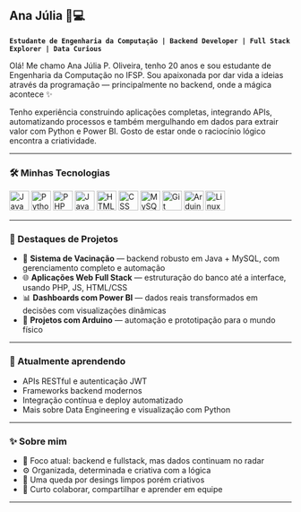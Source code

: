 ## Ana Júlia 🧠💻

**`Estudante de Engenharia da Computação | Backend Developer | Full Stack Explorer | Data Curious`**

Olá! Me chamo Ana Júlia P. Oliveira, tenho 20 anos e sou estudante de Engenharia da Computação no IFSP. Sou apaixonada por dar vida a ideias através da programação — principalmente no backend, onde a mágica acontece ✨

Tenho experiência construindo aplicações completas, integrando APIs, automatizando processos e também mergulhando em dados para extrair valor com Python e Power BI. Gosto de estar onde o raciocínio lógico encontra a criatividade.

---

### 🛠️ Minhas Tecnologias

<p align="left">
    <img src="https://cdn.jsdelivr.net/gh/devicons/devicon/icons/java/java-original.svg" width="35" title="Java"/>
    <img src="https://cdn.jsdelivr.net/gh/devicons/devicon/icons/python/python-original.svg" width="35" title="Python"/>
    <img src="https://cdn.jsdelivr.net/gh/devicons/devicon/icons/php/php-original.svg" width="35" title="PHP"/>
    <img src="https://cdn.jsdelivr.net/gh/devicons/devicon/icons/javascript/javascript-original.svg" width="35" title="JavaScript"/>
    <img src="https://cdn.jsdelivr.net/gh/devicons/devicon/icons/html5/html5-original.svg" width="35" title="HTML"/>
    <img src="https://cdn.jsdelivr.net/gh/devicons/devicon/icons/css3/css3-original.svg" width="35" title="CSS"/>
    <img src="https://cdn.jsdelivr.net/gh/devicons/devicon/icons/mysql/mysql-original.svg" width="35" title="MySQL"/>
    <img src="https://cdn.jsdelivr.net/gh/devicons/devicon/icons/git/git-original.svg" width="35" title="Git"/>
    <img src="https://cdn.jsdelivr.net/gh/devicons/devicon/icons/arduino/arduino-original.svg" width="35" title="Arduino"/>
    <img src="https://cdn.jsdelivr.net/gh/devicons/devicon/icons/linux/linux-original.svg" width="35" title="Linux"/>
</p>

---

### 🚀 Destaques de Projetos

- 💉 **Sistema de Vacinação** — backend robusto em Java + MySQL, com gerenciamento completo e automação  
- 🌐 **Aplicações Web Full Stack** — estruturação do banco até a interface, usando PHP, JS, HTML/CSS  
- 📊 **Dashboards com Power BI** — dados reais transformados em decisões com visualizações dinâmicas  
- 🔌 **Projetos com Arduino** — automação e prototipação para o mundo físico  

---

### 🌱 Atualmente aprendendo

- APIs RESTful e autenticação JWT  
- Frameworks backend modernos  
- Integração contínua e deploy automatizado  
- Mais sobre Data Engineering e visualização com Python  

---

### ✨ Sobre mim

- 🎯 Foco atual: backend e fullstack, mas dados continuam no radar  
- ⚙️ Organizada, determinada e criativa com a lógica  
- 📐 Uma queda por desings limpos porém criativos  
- 👥 Curto colaborar, compartilhar e aprender em equipe

---
<!--
### 📈 GitHub Stats

<img height="180em" src="https://github-readme-stats.vercel.app/api?username=anaju-pires&show_icons=true&theme=radical&locale=pt-br"/>
<img height="180em" src="https://github-readme-stats.vercel.app/api/top-langs/?username=anaju-pires&layout=compact&langs_count=7&theme=radical"/>

---
-->

